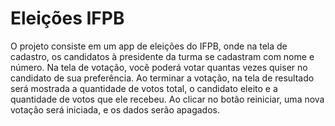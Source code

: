 # Eleições IFPB

O projeto consiste em um app de eleições do IFPB, onde na tela de cadastro, os candidatos à presidente da turma se cadastram com nome e número.
Na tela de votação, você poderá votar quantas vezes quiser no candidato de sua preferência. Ao terminar a votação, na tela de resultado será mostrada a quantidade de votos total, o candidato eleito e a quantidade de votos que ele recebeu. Ao clicar no botão reiniciar, uma nova votação será iniciada, e os dados serão apagados.
